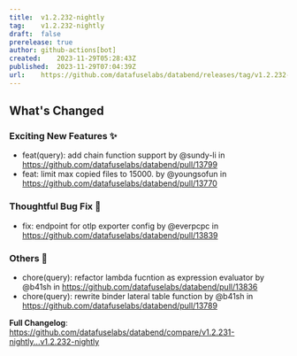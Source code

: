 ```yaml
---
title:	v1.2.232-nightly
tag:	v1.2.232-nightly
draft:	false
prerelease:	true
author:	github-actions[bot]
created:	2023-11-29T05:28:43Z
published:	2023-11-29T07:04:39Z
url:	https://github.com/datafuselabs/databend/releases/tag/v1.2.232-nightly
---
```

<!-- Release notes generated using configuration in .github/release.yml at main -->

## What's Changed
### Exciting New Features ✨
* feat(query): add chain function support by @sundy-li in https://github.com/datafuselabs/databend/pull/13799
* feat: limit max copied files to 15000. by @youngsofun in https://github.com/datafuselabs/databend/pull/13770
### Thoughtful Bug Fix 🔧
* fix: endpoint for otlp exporter config by @everpcpc in https://github.com/datafuselabs/databend/pull/13839
### Others 📒
* chore(query): refactor lambda fucntion as expression evaluator by @b41sh in https://github.com/datafuselabs/databend/pull/13836
* chore(query): rewrite binder lateral table function by @b41sh in https://github.com/datafuselabs/databend/pull/13789


**Full Changelog**: https://github.com/datafuselabs/databend/compare/v1.2.231-nightly...v1.2.232-nightly
